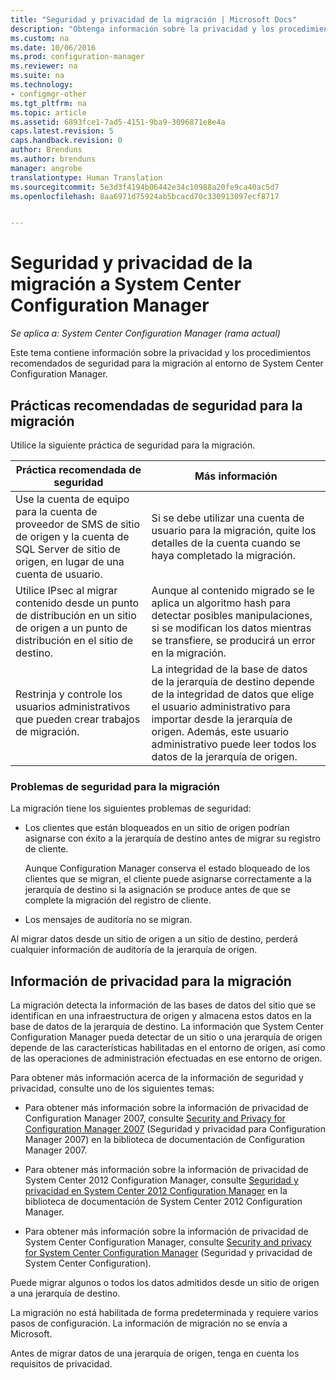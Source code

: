 ```yaml
---
title: "Seguridad y privacidad de la migración | Microsoft Docs"
description: "Obtenga información sobre la privacidad y los procedimientos recomendados de seguridad para la migración al entorno de System Center Configuration Manager."
ms.custom: na
ms.date: 10/06/2016
ms.prod: configuration-manager
ms.reviewer: na
ms.suite: na
ms.technology:
- configmgr-other
ms.tgt_pltfrm: na
ms.topic: article
ms.assetid: 6893fce1-7ad5-4151-9ba9-3096871e8e4a
caps.latest.revision: 5
caps.handback.revision: 0
author: Brenduns
ms.author: brenduns
manager: angrobe
translationtype: Human Translation
ms.sourcegitcommit: 5e3d3f4194b06442e34c10988a20fe9ca40ac5d7
ms.openlocfilehash: 8aa6971d75924ab5bcacd70c330913097ecf8717


---
```

# <a name="security-and-privacy-for-migration-to-system-center-configuration-manager"></a>Seguridad y privacidad de la migración a System Center Configuration Manager

*Se aplica a: System Center Configuration Manager (rama actual)*

Este tema contiene información sobre la privacidad y los procedimientos recomendados de seguridad para la migración al entorno de System Center Configuration Manager.  

## <a name="security-best-practices-for-migration"></a>Prácticas recomendadas de seguridad para la migración  
 Utilice la siguiente práctica de seguridad para la migración.  

|Práctica recomendada de seguridad|Más información|  
|----------------------------|----------------------|  
|Use la cuenta de equipo para la cuenta de proveedor de SMS de sitio de origen y la cuenta de SQL Server de sitio de origen, en lugar de una cuenta de usuario.|Si se debe utilizar una cuenta de usuario para la migración, quite los detalles de la cuenta cuando se haya completado la migración.|  
|Utilice IPsec al migrar contenido desde un punto de distribución en un sitio de origen a un punto de distribución en el sitio de destino.|Aunque al contenido migrado se le aplica un algoritmo hash para detectar posibles manipulaciones, si se modifican los datos mientras se transfiere, se producirá un error en la migración.|  
|Restrinja y controle los usuarios administrativos que pueden crear trabajos de migración.|La integridad de la base de datos de la jerarquía de destino depende de la integridad de datos que elige el usuario administrativo para importar desde la jerarquía de origen. Además, este usuario administrativo puede leer todos los datos de la jerarquía de origen.|  

### <a name="security-issues-for-migration"></a>Problemas de seguridad para la migración  
La migración tiene los siguientes problemas de seguridad:  

-   Los clientes que están bloqueados en un sitio de origen podrían asignarse con éxito a la jerarquía de destino antes de migrar su registro de cliente.  

     Aunque Configuration Manager conserva el estado bloqueado de los clientes que se migran, el cliente puede asignarse correctamente a la jerarquía de destino si la asignación se produce antes de que se complete la migración del registro de cliente.  

-   Los mensajes de auditoría no se migran.  

Al migrar datos desde un sitio de origen a un sitio de destino, perderá cualquier información de auditoría de la jerarquía de origen.  

## <a name="privacy-information-for-migration"></a>Información de privacidad para la migración  
 La migración detecta la información de las bases de datos del sitio que se identifican en una infraestructura de origen y almacena estos datos en la base de datos de la jerarquía de destino. La información que System Center Configuration Manager pueda detectar de un sitio o una jerarquía de origen depende de las características habilitadas en el entorno de origen, así como de las operaciones de administración efectuadas en ese entorno de origen.  

 Para obtener más información acerca de la información de seguridad y privacidad, consulte uno de los siguientes temas:  

-   Para obtener más información sobre la información de privacidad de Configuration Manager 2007, consulte [Security and Privacy for Configuration Manager 2007](http://go.microsoft.com/fwlink/p/?LinkId=216450) (Seguridad y privacidad para Configuration Manager 2007) en la biblioteca de documentación de Configuration Manager 2007.  

-   Para obtener más información sobre la información de privacidad de System Center 2012 Configuration Manager, consulte [Seguridad y privacidad en System Center 2012 Configuration Manager](https://technet.microsoft.com/library/gg682033.aspx) en la biblioteca de documentación de System Center 2012 Configuration Manager.  

-   Para obtener más información sobre la información de privacidad de System Center Configuration Manager, consulte [Security and privacy for System Center Configuration Manager](../../core/plan-design/security/security-and-privacy.md) (Seguridad y privacidad de System Center Configuration).  

Puede migrar algunos o todos los datos admitidos desde un sitio de origen a una jerarquía de destino.  

La migración no está habilitada de forma predeterminada y requiere varios pasos de configuración. La información de migración no se envía a Microsoft.  

Antes de migrar datos de una jerarquía de origen, tenga en cuenta los requisitos de privacidad.  



<!--HONumber=Dec16_HO3-->


